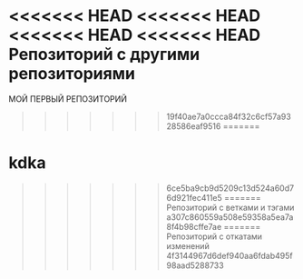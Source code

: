 <<<<<<< HEAD
<<<<<<< HEAD
<<<<<<< HEAD
<<<<<<< HEAD
Репозиторий с другими репозиториями
=======
МОЙ ПЕРВЫЙ РЕПОЗИТОРИЙ
>>>>>>> 19f40ae7a0ccca84f32c6cf57a9328586eaf9516
=======
# kdka
>>>>>>> 6ce5ba9cb9d5209c13d524a60d76d921fec411e5
=======
Репозиторий с ветками и тэгами
>>>>>>> a307c860559a508e59358a5ea7a8f4b98cffe7ae
=======
Репозиторий с откатами изменений
>>>>>>> 4f3144967d6def940aa6fdab495f98aad5288733
